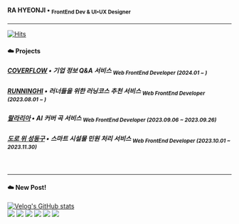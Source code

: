 #### RA HYEONJI • <sub> FrontEnd Dev & UI•UX Designer <sub/>
---

[![Hits](https://hits.seeyoufarm.com/api/count/incr/badge.svg?url=https%3A%2F%2Fgithub.com%2Fraxchaz&count_bg=%239E9E9E&title_bg=%23000000&icon=mix.svg&icon_color=%23E7E7E7&title=%E3%85%A4&edge_flat=false)](https://hits.seeyoufarm.com)

#### ☁️ Projects
##### [COVERFLOW](https://github.com/COFLLL) • 기업 정보 Q&A 서비스 <sub>Web FrontEnd Developer (2024.01 ~ )<sub/>
##### [RUNNINGHI](https://github.com/cca-ffodregamdi) • 러너들을 위한 러닝코스 추천 서비스 <sub> Web FrontEnd Developer (2023.08.01 ~ )<sub/>
##### [랄라리아](https://github.com/isthisteamisthis) • AI 커버 곡 서비스 <sub> Web FrontEnd Developer (2023.09.06 ~ 2023.09.26) <sub/>
##### [도로 위 성동구](https://github.com/fixplzz) • 스마트 시설물 민원 처리 서비스 <sub> Web FrontEnd Developer (2023.10.01 ~ 2023.11.30) <sub/>

<br/>

---

#### ☁️ New Post!
[![Velog's GitHub stats](https://velog-readme-stats.vercel.app/api?name=raxchaz)](https://velog.io/@raxchaz) <br/>
<img src="https://img.shields.io/badge/Javascript-000000?style=flat&logo=Javascript&logoColor=F7DF1E"/>
<img src="https://img.shields.io/badge/Typescript-000000?style=flat&logo=Typescript&logoColor=3178C6"/>
<img src="https://img.shields.io/badge/React-000000?style=flat&logo=React&logoColor=61DAFB"/>
<img src="https://img.shields.io/badge/Figma-000000?style=flat&logo=Figma&logoColor=F24E1E"/>
<img src="https://img.shields.io/badge/Adobe-000000?style=flat&logo=Adobe&logoColor=FF0000"/>
<img src="https://img.shields.io/badge/Blender-000000?style=flat&logo=Blender&logoColor=E87D0D"/>
